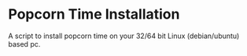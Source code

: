# Popcorn Time Installation
A script to install popcorn time on your 32/64 bit Linux (debian/ubuntu) based pc.
